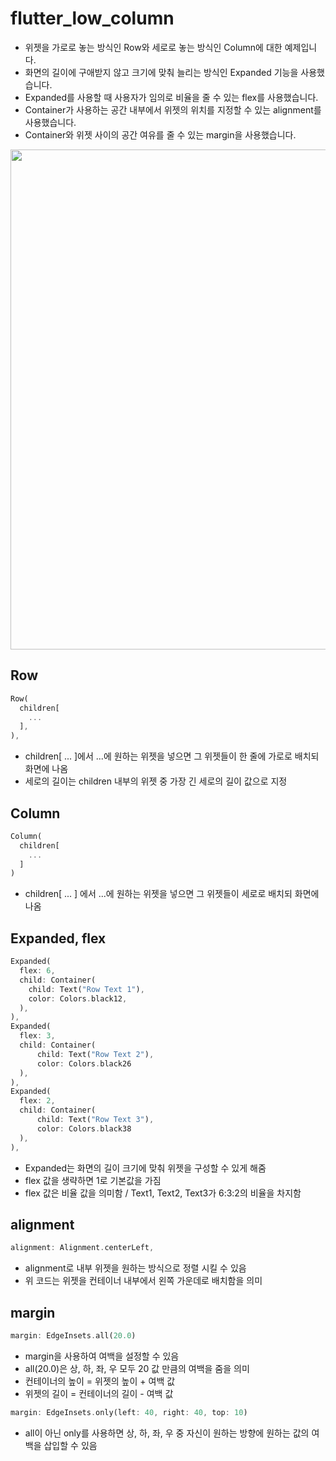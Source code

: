 # flutter_low_column

- 위젯을 가로로 놓는 방식인 Row와 세로로 놓는 방식인 Column에 대한 예제입니다.
- 화면의 길이에 구애받지 않고 크기에 맞춰 늘리는 방식인 Expanded 기능을 사용했습니다.
- Expanded를 사용할 때 사용자가 임의로 비율을 줄 수 있는 flex를 사용했습니다.
- Container가 사용하는 공간 내부에서 위젯의 위치를 지정할 수 있는 alignment를 사용했습니다.
- Container와 위젯 사이의 공간 여유를 줄 수 있는 margin을 사용했습니다.

<div>
<img height="800" src ="https://user-images.githubusercontent.com/46275549/96951371-4fb37180-1527-11eb-9c78-2b8077071edf.jpg">
</div>

## Row
~~~dart
Row(
  children[
    ...
  ],
),
~~~
- children[ ... ]에서 ...에 원하는 위젯을 넣으면 그 위젯들이 한 줄에 가로로 배치되 화면에 나옴
- 세로의 길이는 children 내부의 위젯 중 가장 긴 세로의 길이 값으로 지정

## Column
~~~dart
Column(
  children[
    ...
  ]
)
~~~
- children[ ... ] 에서 ...에 원하는 위젯을 넣으면 그 위젯들이 세로로 배치되 화면에 나옴

## Expanded, flex
~~~dart
Expanded(
  flex: 6,
  child: Container(
    child: Text("Row Text 1"),
    color: Colors.black12,
  ),
),
Expanded(
  flex: 3,
  child: Container(
      child: Text("Row Text 2"),
      color: Colors.black26
  ),
),
Expanded(
  flex: 2,
  child: Container(
      child: Text("Row Text 3"),
      color: Colors.black38
  ),
),
~~~
- Expanded는 화면의 길이 크기에 맞춰 위젯을 구성할 수 있게 해줌
- flex 값을 생략하면 1로 기본값을 가짐
- flex 값은 비율 값을 의미함 / Text1, Text2, Text3가 6:3:2의 비율을 차지함

## alignment
~~~dart
alignment: Alignment.centerLeft,
~~~
- alignment로 내부 위젯을 원하는 방식으로 정렬 시킬 수 있음
- 위 코드는 위젯을 컨테이너 내부에서 왼쪽 가운데로 배치함을 의미

## margin
~~~dart
margin: EdgeInsets.all(20.0)
~~~
- margin을 사용하여 여백을 설정할 수 있음
- all(20.0)은 상, 하, 좌, 우 모두 20 값 만큼의 여백을 줌을 의미
- 컨테이너의 높이 = 위젯의 높이 + 여백 값
- 위젯의 길이 = 컨테이너의 길이 - 여백 값

~~~dart
margin: EdgeInsets.only(left: 40, right: 40, top: 10)
~~~
- all이 아닌 only를 사용하면 상, 하, 좌, 우 중 자신이 원하는 방향에 원하는 값의 여백을 삽입할 수 있음